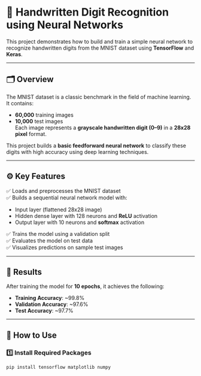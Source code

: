 # 🧠 Handwritten Digit Recognition using Neural Networks

This project demonstrates how to build and train a simple neural network to recognize handwritten digits from the MNIST dataset using **TensorFlow** and **Keras**.

---

## 🗂️ Overview

The MNIST dataset is a classic benchmark in the field of machine learning. It contains:
- **60,000** training images
- **10,000** test images  
Each image represents a **grayscale handwritten digit (0–9)** in a **28x28 pixel** format.

This project builds a **basic feedforward neural network** to classify these digits with high accuracy using deep learning techniques.

---

## ⚙️ Key Features

✅ Loads and preprocesses the MNIST dataset  
✅ Builds a sequential neural network model with:
- Input layer (flattened 28x28 image)
- Hidden dense layer with 128 neurons and **ReLU** activation
- Output layer with 10 neurons and **softmax** activation

✅ Trains the model using a validation split  
✅ Evaluates the model on test data  
✅ Visualizes predictions on sample test images

---

## 🏁 Results

After training the model for **10 epochs**, it achieves the following:

- **Training Accuracy**: ~99.8%  
- **Validation Accuracy**: ~97.6%  
- **Test Accuracy**: ~97.7%

---

## 🚀 How to Use

### 1️⃣ Install Required Packages
```bash
pip install tensorflow matplotlib numpy
